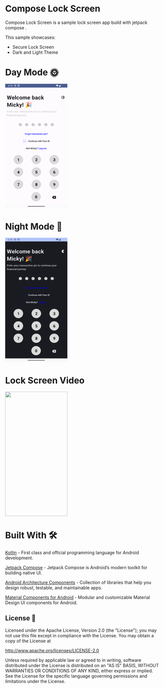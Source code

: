 
# Compose Lock Screen

Compose Lock Screen is a sample lock screen app build with jetpack compose .

This sample showcases:

* Secure Lock Screen
* Dark and Light Theme

# Day Mode 🌞
<img src="https://github.com/Umesh-Patidar/ComposeLockScreen/blob/main/results/Screenshot_Day_Theme.png" width="200" height="400"/>

# Night Mode 🌚
<img src="https://github.com/Umesh-Patidar/ComposeLockScreen/blob/main/results/Screenshot_Dark_Theme.png" width="200" height="400"/>

# Lock Screen Video
<img src="https://github.com/Umesh-Patidar/ComposeLockScreen/blob/main/results/screen_video.gif" width="200" height="400"/>

# Built With 🛠
[Kotlin](https://kotlinlang.org/) - First class and official programming language for Android development.

[Jetpack Compose](https://developer.android.com/compose) - Jetpack Compose is Android’s modern toolkit for building native UI.

[Android Architecture Components](https://developer.android.com/topic/architecture) - Collection of libraries that help you design robust, testable, and maintainable apps.

[Material Components for Android](https://github.com/material-components/material-components-android) - Modular and customizable Material Design UI components for Android.

## License 🔖

Licensed under the Apache License, Version 2.0 (the "License");
you may not use this file except in compliance with the License.
You may obtain a copy of the License at

http://www.apache.org/licenses/LICENSE-2.0

Unless required by applicable law or agreed to in writing, software
distributed under the License is distributed on an "AS IS" BASIS,
WITHOUT WARRANTIES OR CONDITIONS OF ANY KIND, either express or implied.
See the License for the specific language governing permissions and
limitations under the License.

